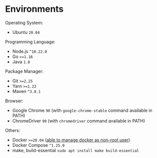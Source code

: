 # Environments

Operating System:
- Ubuntu `20.04`

Programming Language:
- Node.js `^10.22.0`
- Go `>=1.16`
- Java `1.8`

Package Manager:
- Git `>=2.25`
- Yarn `>=1.22`
- Maven `^3.8.1`

Browser:
- Google Chrome `90` (with `google-chrome-stable` command available in PATH)
- ChromeDriver `90` (with `chromedriver` command available in PATH)

Others:
- Docker `>=20.04` ([able to manage docker as non-root user](https://docs.docker.com/engine/install/linux-postinstall/#manage-docker-as-a-non-root-user))
- Docker Compose `^1.25.0`
- make, build-essential `sudo apt install make build-essential`